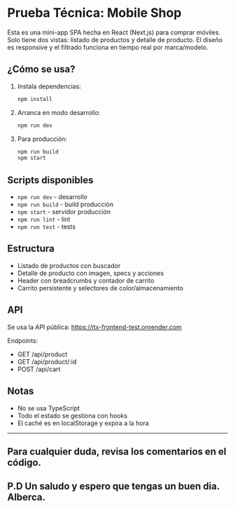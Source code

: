
# Prueba Técnica: Mobile Shop

Esta es una mini-app SPA hecha en React (Next.js) para comprar móviles. Solo tiene dos vistas: listado de productos y detalle de producto. El diseño es responsive y el filtrado funciona en tiempo real por marca/modelo.

## ¿Cómo se usa?

1. Instala dependencias:
   ```bash
   npm install
   ```
2. Arranca en modo desarrollo:
   ```bash
   npm run dev
   ```
3. Para producción:
   ```bash
   npm run build
   npm start
   ```

## Scripts disponibles

- `npm run dev` - desarrollo
- `npm run build` - build producción
- `npm start` - servidor producción
- `npm run lint` - lint
- `npm run test` - tests

## Estructura

- Listado de productos con buscador
- Detalle de producto con imagen, specs y acciones
- Header con breadcrumbs y contador de carrito
- Carrito persistente y selectores de color/almacenamiento

## API

Se usa la API pública:
https://itx-frontend-test.onrender.com

Endpoints:
- GET /api/product
- GET /api/product/:id
- POST /api/cart

## Notas

- No se usa TypeScript
- Todo el estado se gestiona con hooks
- El caché es en localStorage y expira a la hora

---
Para cualquier duda, revisa los comentarios en el código.
---
P.D Un saludo y espero que tengas un buen dia.
Alberca.
---
